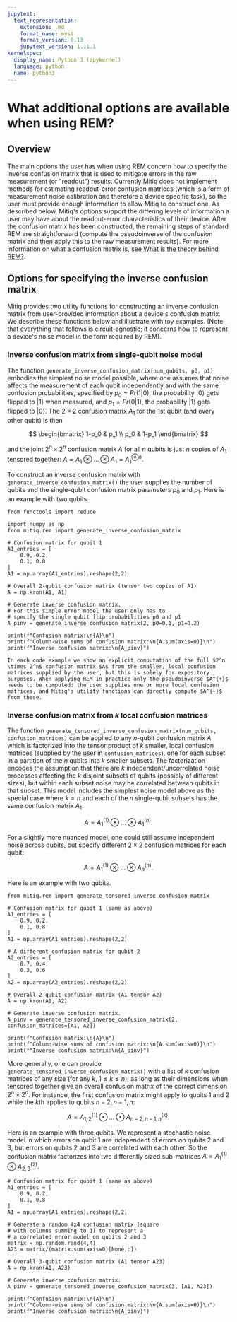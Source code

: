 ```yaml
---
jupytext:
  text_representation:
    extension: .md
    format_name: myst
    format_version: 0.13
    jupytext_version: 1.11.1
kernelspec:
  display_name: Python 3 (ipykernel)
  language: python
  name: python3
---
```


# What additional options are available when using REM?

## Overview
The main options the user has when using REM concern how to specify the inverse
confusion matrix that is used to mitigate errors in the raw measurement (or "readout") results. Currently Mitiq does not implement methods for estimating readout-error confusion matrices (which is a form of measurement noise calibration and therefore a device specific task), so the user must provide enough information to allow Mitiq to construct one. As described below, Mitiq's options support the differing levels of information a user may have about the readout-error characteristics of their device. After the confusion matrix has been constructed, the remaining steps of standard REM are straightforward (compute the pseudoinverse of the confusion matrix and then apply this to the raw measurement results). For more information on what a confusion matrix is, see [What is the theory behind REM?](rem-5-theory.md#what-is-a-confusion-matrix).

## Options for specifying the inverse confusion matrix  

Mitiq provides two utility functions for constructing an inverse confusion matrix from user-provided information about a device's confusion matrix. We describe these functions below and illustrate with toy examples. (Note that everything that follows is circuit-agnostic; it concerns how to represent a device's noise model in the form required by REM). 

### Inverse confusion matrix from single-qubit noise model 
The function `generate_inverse_confusion_matrix(num_qubits, p0, p1)` embodies the simplest noise model possible, where one assumes that noise affects the measurement of each qubit independently and with the same confusion probabilities, specified by $p_0 = Pr(1|0)$, the probability $|0\rangle$ gets flipped to $|1\rangle$ when measured, and $p_1 = Pr(0|1)$, the probability $|1\rangle$ gets flipped to $|0\rangle$. The $2 \times 2$ confusion matrix $A_1$ for the $1$st qubit (and every other qubit) is then 

$$
\begin{bmatrix}
1-p_0 & p_1 \\
p_0 & 1-p_1
\end{bmatrix}
$$

and the joint $2^n \times 2^n$ confusion matrix $A$ for all $n$ qubits is just $n$ copies of $A_1$ tensored together: $A = A_1 \otimes  \dots \otimes A_1 = A_1^{\otimes n}$. 


To construct an inverse confusion matrix with `generate_inverse_confusion_matrix()` the user supplies the number of qubits and the single-qubit confusion matrix parameters $p_0$ and $p_1$. Here is an example with two qubits.

```{code-cell} ipython3
from functools import reduce

import numpy as np
from mitiq.rem import generate_inverse_confusion_matrix

# Confusion matrix for qubit 1
A1_entries = [
    0.9, 0.2,
    0.1, 0.8
]
A1 = np.array(A1_entries).reshape(2,2)

# Overall 2-qubit confusion matrix (tensor two copies of A1)
A = np.kron(A1, A1)

# Generate inverse confusion matrix.
# For this simple error model the user only has to
# specify the single qubit flip probabilities p0 and p1 
A_pinv = generate_inverse_confusion_matrix(2, p0=0.1, p1=0.2)

print(f"Confusion matrix:\n{A}\n")
print(f"Column-wise sums of confusion matrix:\n{A.sum(axis=0)}\n")
print(f"Inverse confusion matrix:\n{A_pinv}")
```

```{note}
In each code example we show an explicit computation of the full $2^n \times 2^n$ confusion matrix $A$ from the smaller, local confusion matrices supplied by the user, but this is solely for expository purposes. When applying REM in practice only the pseudoinverse $A^{+}$ needs to be computed: the user supplies one or more local confusion matrices, and Mitiq's utility functions can directly compute $A^{+}$ from these. 
```

### Inverse confusion matrix from $k$ local confusion matrices 
The function `generate_tensored_inverse_confusion_matrix(num_qubits, confusion_matrices)` can be applied to any $n$-qubit confusion matrix $A$ which is factorized into the tensor product of $k$ smaller, local confusion matrices (supplied by the user in `confusion_matrices`), one for each subset in a partition of the $n$ qubits into $k$ smaller subsets. The factorization encodes the assumption that there are $k$ independent/uncorrelated noise processes affecting the $k$ disjoint subsets of qubits (possibly of different sizes), but within each subset noise may be correlated between qubits in that subset. This model includes the simplest noise model above as the special case where $k=n$ and each of the $n$ single-qubit subsets has the same confusion matrix $A_1$:

$$
A = A^{(1)}_1 \otimes \dots \otimes A^{(n)}_1.
$$

For a slightly more nuanced model, one could still assume independent noise across qubits, but specify different $2 \times 2$ confusion matrices for each qubit:

$$
A = A^{(1)}_1 \otimes \dots \otimes A^{(n)}_n.  
$$

Here is an example with two qubits.

```{code-cell} ipython3
from mitiq.rem import generate_tensored_inverse_confusion_matrix

# Confusion matrix for qubit 1 (same as above)
A1_entries = [
    0.9, 0.2,
    0.1, 0.8
]
A1 = np.array(A1_entries).reshape(2,2)

# A different confusion matrix for qubit 2
A2_entries = [
    0.7, 0.4,
    0.3, 0.6
]
A2 = np.array(A2_entries).reshape(2,2)

# Overall 2-qubit confusion matrix (A1 tensor A2)
A = np.kron(A1, A2) 

# Generate inverse confusion matrix.
A_pinv = generate_tensored_inverse_confusion_matrix(2, confusion_matrices=[A1, A2]) 

print(f"Confusion matrix:\n{A}\n")
print(f"Column-wise sums of confusion matrix:\n{A.sum(axis=0)}\n")
print(f"Inverse confusion matrix:\n{A_pinv}")
```


More generally, one can provide `generate_tensored_inverse_confusion_matrix()` with a list of $k$ confusion matrices of any size (for any $k$, $1\leq k \leq n$),
as long as their dimensions when tensored together give an overall confusion matrix of the correct dimension $2^{n} \times 2^{n}$. For instance, the first confusion matrix might apply to qubits $1$ and $2$ while the $k$th applies to qubits $n-2, n-1, n$:

$$
A = A^{(1)}_{1,2} \otimes \dots \otimes A^{(k)}_{n-2, n-1, n}. 
$$

Here is an example with three qubits. We represent a stochastic noise model in which errors on
qubit $1$ are independent of errors on qubits $2$ and $3$, but errors on qubits $2$ and $3$ are correlated with
each other. So the confusion matrix factorizes into two differently sized sub-matrices $A = A^{(1)}_1 \otimes A^{(2)}_{2,3}$.

```{code-cell} ipython3
# Confusion matrix for qubit 1 (same as above)
A1_entries = [
    0.9, 0.2,
    0.1, 0.8
]
A1 = np.array(A1_entries).reshape(2,2)

# Generate a random 4x4 confusion matrix (square
# with columns summing to 1) to represent a
# a correlated error model on qubits 2 and 3
matrix = np.random.rand(4,4)
A23 = matrix/(matrix.sum(axis=0)[None,:])

# Overall 3-qubit confusion matrix (A1 tensor A23)
A = np.kron(A1, A23)

# Generate inverse confusion matrix.
A_pinv = generate_tensored_inverse_confusion_matrix(3, [A1, A23])

print(f"Confusion matrix:\n{A}\n")
print(f"Column-wise sums of confusion matrix:\n{A.sum(axis=0)}\n")
print(f"Inverse confusion matrix:\n{A_pinv}")
```

